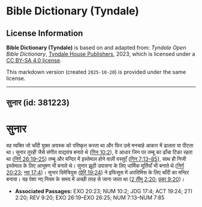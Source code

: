 # Bible Dictionary (Tyndale)

## License Information

**Bible Dictionary (Tyndale)** is based on and adapted from: _Tyndale Open Bible Dictionary_, [Tyndale House Publishers](https://tyndaleopenresources.com/), 2023, which is licensed under a [CC BY-SA 4.0 license](https://creativecommons.org/licenses/by-sa/4.0/legalcode.en).

This markdown version (created `2025-10-20`) is provided under the same license.



--------------------------------

## सुनार (id: 381223)

सुनार
=====

वह व्यक्ति जो चाँदी युक्त अयस्क को परिष्कृत करता था और फिर उसे मनचाहे आकार में ढालता या पीटता था। सुनार तुरही जैसे संगीत वाद्ययंत्र बनाते थे ([गिन 10:2](https://ref.ly/Num10:2)), वे आधार जिन पर तम्बू का ढाँचा टिका रहता था ([निर्ग 26:19–25](https://ref.ly/Exod26:19-Exod26:25)) तम्बू और मन्दिर में इस्तेमाल होने वाली वस्तुएँ ([गिन 7:13–85](https://ref.ly/Num7:13-Num7:85)), साथ ही निजी इस्तेमाल के लिए आभूषण भी बनाते थे। सुनार झूठी उपासना के लिए धार्मिक मूर्तियाँ भी बनाते थे ([निर्ग 20:23](https://ref.ly/Exod20:23); [न्या 17:4](https://ref.ly/Judg17:4))। सुनार दिमेत्रियुस ([प्रेरि 19:24](https://ref.ly/Acts19:24)) ने इफिसुस में अरतिमिस के लिए चाँदी का मन्दिर बनाया। यह पेशा नए नियम के समय में अच्छी तरह से जाना जाता था ([2 तीमु 2:20](https://ref.ly/2Tim2:20); [प्रका 9:20](https://ref.ly/Rev9:20))।

* **Associated Passages:** EXO 20:23; NUM 10:2; JDG 17:4; ACT 19:24; 2TI 2:20; REV 9:20; EXO 26:19–EXO 26:25; NUM 7:13–NUM 7:85

